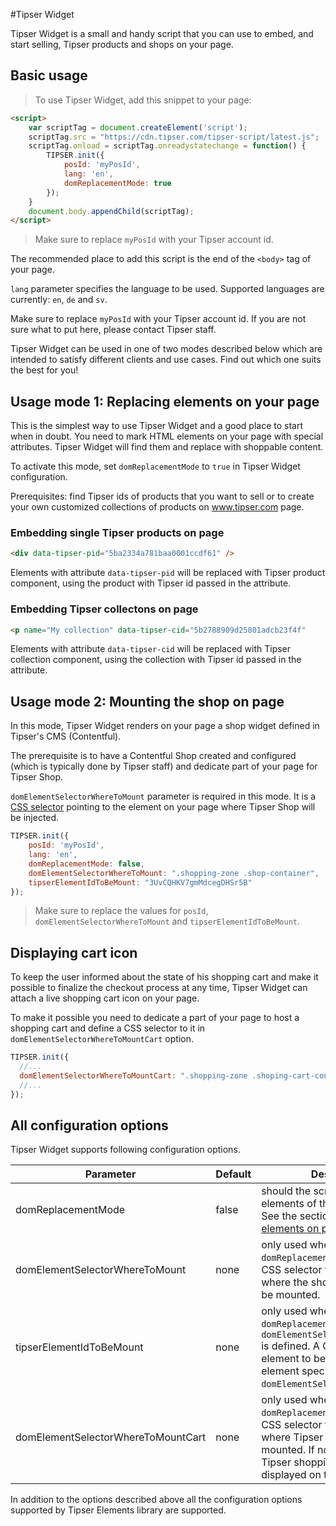 #Tipser Widget

Tipser Widget is a small and handy script that you can use to embed, and start selling, Tipser products and shops on your page.

## Basic usage ##

> To use Tipser Widget, add this snippet to your page:

```html
<script>
    var scriptTag = document.createElement('script');
    scriptTag.src = "https://cdn.tipser.com/tipser-script/latest.js";
    scriptTag.onload = scriptTag.onreadystatechange = function() {
        TIPSER.init({
            posId: 'myPosId',
            lang: 'en',
            domReplacementMode: true
        });
    }
    document.body.appendChild(scriptTag);
</script>
```

> Make sure to replace `myPosId` with your Tipser account id.

The recommended place to add this script is the end of the `<body>` tag of your page.

`lang` parameter specifies the language to be used. Supported languages are currently: `en`, `de` and `sv`.

<aside class="notice">
Make sure to replace <code>myPosId</code> with your Tipser account id. If you are not sure what to put here, please contact Tipser staff.
</aside>

Tipser Widget can be used in one of two modes described below which are intended to satisfy different clients and use cases. Find out which one suits the best for you!

## Usage mode 1: Replacing elements on your page ##

This is the simplest way to use Tipser Widget and a good place to start when in doubt. You need to mark HTML elements on your page with special attributes. Tipser Widget will find them and replace with shoppable content.

To activate this mode, set `domReplacementMode` to `true` in Tipser Widget configuration.

Prerequisites: find Tipser ids of products that you want to sell or to create your own customized collections of products on www.tipser.com page.  

### Embedding single Tipser products on page ###

```html
<div data-tipser-pid="5ba2334a781baa0001ccdf61" />
```

Elements with attribute `data-tipser-pid` will be replaced with Tipser product component, using the product with Tipser id passed in the attribute.

### Embedding Tipser collectons on page ###

```html
<p name="My collection" data-tipser-cid="5b2788909d25801adcb23f4f"
```

Elements with attribute `data-tipser-cid` will be replaced with Tipser collection component, using the collection with Tipser id passed in the attribute.

## Usage mode 2: Mounting the shop on page ##

In this mode, Tipser Widget renders on your page a shop widget defined in Tipser's CMS (Contentful). 

The prerequisite is to have a Contentful Shop created and configured (which is typically done by Tipser staff) and dedicate part of your page for Tipser Shop.

`domElementSelectorWhereToMount` parameter is required in this mode. It is a [CSS selector](https://www.w3schools.com/cssref/css_selectors.asp) pointing to the element on your page where Tipser Shop will be injected.

```js
TIPSER.init({
    posId: 'myPosId',
    lang: 'en',
    domReplacementMode: false,
    domElementSelectorWhereToMount: ".shopping-zone .shop-container",
    tipserElementIdToBeMount: "3UvCQHKV7gmMdcegDHSr5B"
});
```

> Make sure to replace the values for `posId`, `domElementSelectorWhereToMount` and `tipserElementIdToBeMount`.

## Displaying cart icon ##

To keep the user informed about the state of his shopping cart and make it possible to finalize the checkout process at any time, Tipser Widget can attach a live shopping cart icon on your page.

To make it possible you need to dedicate a part of your page to host a shopping cart and define a CSS selector to it in `domElementSelectorWhereToMountCart` option.

```js
TIPSER.init({
  //...
  domElementSelectorWhereToMountCart: ".shopping-zone .shoping-cart-container",
  //...
});
```

## All configuration options ##

Tipser Widget supports following configuration options.

Parameter | Default | Description | Example
--------- | ------- | ----------- | -------
domReplacementMode | false | should the script replace elements of the original page? See the section [Replacing elements on page](#replacing-elements-on-page) for details. | true
domElementSelectorWhereToMount | none | only used when `domReplacementMode: false`. A CSS selector to the container where the shop element should be mounted. | domElementSelectorWhereToMount: '#tipser_shop'
tipserElementIdToBeMount | none | only used when `domReplacementMode: false` and `domElementSelectorWhereToMount` is defined. A Contentful id of the element to be mounted at the element specified by `domElementSelectorWhereToMount`.
domElementSelectorWhereToMountCart | none | only used when `domReplacementMode: true`. A CSS selector for the container where Tipser cart tab should be mounted. If not specified, the Tipser shopping cart won't be displayed on the page. | domElementSelectorWhereToMountCart: "#cart"

In addition to the options described above all the configuration options supported by Tipser Elements library are supported.
   
